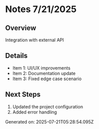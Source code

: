# Notes 7/21/2025

## Overview
Integration with external API

## Details
- Item 1: UI/UX improvements
- Item 2: Documentation update
- Item 3: Fixed edge case scenario

## Next Steps
1. Updated the project configuration
2. Added error handling

Generated on: 2025-07-21T05:28:54.095Z
